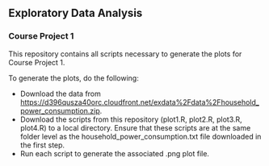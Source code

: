 ## Exploratory Data Analysis
### Course Project 1

This repository contains all scripts necessary to generate the plots for Course Project 1.

To generate the plots, do the following:

 * Download the data from https://d396qusza40orc.cloudfront.net/exdata%2Fdata%2Fhousehold_power_consumption.zip.
 * Download the scripts from this repository (plot1.R, plot2.R, plot3.R, plot4.R) to a local directory.  Ensure that these scripts are at the same folder level as the household_power_consumption.txt file downloaded in the first step.
 * Run each script to generate the associated .png plot file.